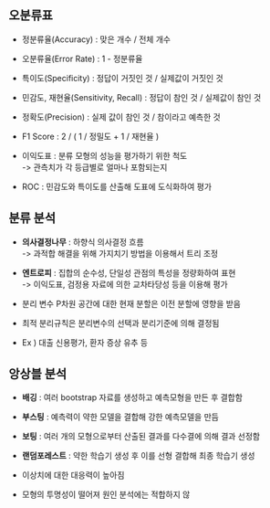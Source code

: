 ## 오분류표

  - 정분류율(Accuracy) : 맞은 개수 / 전체 개수
  - 오분류율(Error Rate) : 1 - 정분류율
  - 특이도(Specificity) : 정답이 거짓인 것 / 실제값이 거짓인 것
  - 민감도, 재현율(Sensitivity, Recall) : 정답이 참인 것 / 실제값이 참인 것
  - 정확도(Precision) : 실제 값이 참인 것 / 참이라고 예측한 것
  - F1 Score : 2 / ( 1 / 정밀도 + 1 / 재현율 )

  - 이익도표 : 분류 모형의 성능을 평가하기 위한 척도  
    -> 관측치가 각 등급별로 얼마나 포함되는지
  - ROC : 민감도와 특이도를 산출해 도표에 도식화하여 평가

## 분류 분석

  - **의사결정나무** : 하향식 의사결정 흐름  
    -> 과적합 해결을 위해 가지치기 방법을 이용해서 트리 조정
    
  - **엔트로피** : 집합의 순수성, 단일성 관점의 특성을 정량화하여 표현  
    -> 이익도표, 검정용 자료에 의한 교차타당성 등을 이용해 평가
  - 분리 변수 P차원 공간에 대한 현재 분할은 이전 분할에 영향을 받음
  - 최적 분리규칙은 분리변수의 선택과 분리기준에 의해 결정됨
  - Ex ) 대출 신용평가, 환자 증상 유추 등

## 앙상블 분석

  - **배깅** : 여러 bootstrap 자료를 생성하고 예측모형을 만든 후 결합함
  - **부스팅** : 예측력이 약한 모델을 결합해 강한 예측모델을 만듬
  - **보팅** : 여러 개의 모형으로부터 산출된 결과를 다수결에 의해 결과 선정함
  - **랜덤포레스트** : 약한 학습기 생성 후 이를 선형 결합해 최종 학습기 생성

  - 이상치에 대한 대응력이 높아짐
  - 모형의 투명성이 떨어져 원인 분석에는 적합하지 않
